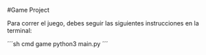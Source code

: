 #Game Project 

Para correr el juego, debes seguir las siguientes instrucciones en la terminal: 



´´´sh
cmd game 
python3 main.py
´´´